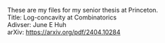 These are my files for my senior thesis at Princeton. \
Title: Log-concavity at Combinatorics \
Adivser: June E Huh \
arXiv: https://arxiv.org/pdf/2404.10284
